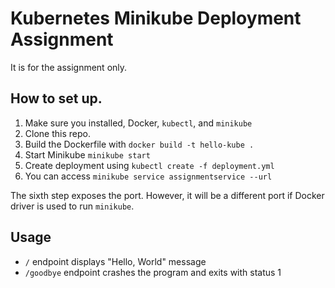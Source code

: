 # Kubernetes Minikube Deployment Assignment

It is for the assignment only.

## How to set up.

1. Make sure you installed, Docker, `kubectl`, and `minikube`
2. Clone this repo.
3. Build the Dockerfile with `docker build -t hello-kube .`
4. Start Minikube `minikube start`
5. Create deployment using `kubectl create -f deployment.yml`
6. You can access `minikube service assignmentservice --url`

The sixth step exposes the port. However, it will be a different port if Docker driver is used to run `minikube`.

## Usage

- `/` endpoint displays "Hello, World" message
- `/goodbye` endpoint crashes the program and exits with status 1

